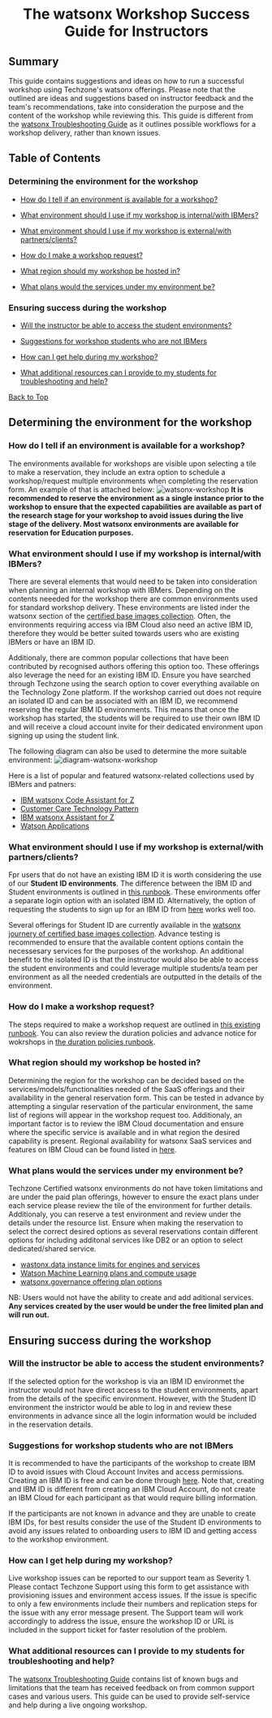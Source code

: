 <h1 align="center">The watsonx Workshop Success Guide for Instructors</h1>


## Summary
This guide contains suggestions and ideas on how to run a successful workshop using Techzone's watsonx offerings. Please note that the outlined are ideas and suggestions based on instructor feedback and the team's recommendations, take into consideration the purpose and the content of the workshop while reviewing this. This guide is different from the [watsonx Troubleshooting Guide](https://github.com/IBM/itz-support-public/blob/main/IBM-Technology-Zone/IBM-Technology-Zone-Runbooks/watsonx_troubleshooting_guide.md#watsonx-troubleshooting-guide) as it outlines possible workflows for a workshop delivery, rather than known issues.


## Table of Contents


### Determining the environment for the workshop
  * [How do I tell if an environment is available for a workshop?]()

  * [What environment should I use if my workshop is internal/with IBMers?]()

  * [What environment should I use if my workshop is external/with partners/clients?]()

  * [How do I make a workshop request?]()

  * [What region should my workshop be hosted in?]()

  * [What plans would the services under my environment be?]()


### Ensuring success during the workshop
              
   * [Will the instructor be able to access the student environments?]()

   * [Suggestions for workshop students who are not IBMers]()

   * [How can I get help during my workshop?]()

   * [What additional resources can I provide to my students for troubleshooting and help?]()


[Back to Top](https://github.com/IBM/itz-support-public/blob/main/IBM-Technology-Zone/IBM-Technology-Zone-Runbooks/watsonx_troubleshooting_guide.md#watsonx-troubleshooting-guide)


## Determining the environment for the workshop


### How do I tell if an environment is available for a workshop?
The environments available for workshops are visible upon selecting a tile to make a reservation, they include an extra option to schedule a workshop/request multiple environments when completing the reservation form. An example of that is attached below:
![watsonx-workshop](https://github.com/IBM/itz-support-public/blob/main/IBM-Technology-Zone/IBM-Technology-Zone-Runbooks/Images/watsonx-workshop.png)
**It is recommended to reserve the environment as a single instance prior to the workshop to ensure that the expected capabilities are available as part of the research stage for your workshop to avoid issues during the live stage of the delivery. Most watsonx environments are available for reservation for Education purposes.**


### What environment should I use if my workshop is internal/with IBMers?
There are several elements that would need to be taken into consideration when planning an internal workshop with IBMers. Depending on the contents neeeded for the workshop there are common environments used for standard workshop delivery. These environments are listed inder the watsonx section of the [certified base images collection](https://techzone.ibm.com/collection/tech-zone-certified-base-images/journey-watsonx). Often, the environments requiring access via IBM Cloud also need an active IBM ID, therefore they would be better suited towards users who are existing IBMers or have an IBM ID.


Additionaly, there are common popular collections that have been contributed by recognised authors offering this option too. These offerings also leverage the need for an existing IBM ID. Ensure you have searched through Techzone using the search option to cover everything available on the Technology Zone platform. If the workshop carried out does not require an isolated ID and can be associated with an IBM ID, we recommend reserving the regular IBM ID environments. This means that once the workshop has started, the students will be required to use their own IBM ID and will receive a cloud account invite for their dedicated environment upon signing up using the student link.

The following diagram can also be used to determine the more suitable environment:
![diagram-watsonx-workshop](https://github.com/IBM/itz-support-public/blob/main/IBM-Technology-Zone/IBM-Technology-Zone-Runbooks/Images/diagram-flow-workshops-watsonx.png)

Here is a list of popular and featured watsonx-related collections used by IBMers and patners:
* [IBM watsonx Code Assistant for Z](https://techzone.ibm.com/collection/653fee8bf2cbbb0017e126de)
* [Customer Care Technology Pattern](https://techzone.ibm.com/collection/643873efb9514600170ce650)
* [IBM watsonx Assistant for Z](https://techzone.ibm.com/collection/6633e75d979046001eea2b77)
* [Watson Applications](https://techzone.ibm.com/collection/6633e75d979046001eea2b77)


### What environment should I use if my workshop is external/with partners/clients?
Fpr users that do not have an existing IBM ID it is worth considering the use of our **Student ID environments**. The difference between the IBM ID and Student environments is outlined in [this runbook](https://github.com/IBM/itz-support-public/blob/main/IBM-Technology-Zone/IBM-Technology-Zone-Runbooks/watsonx_troubleshooting_guide.md#what-is-student-id-environment). These environments offer a separate login option with an isolated IBM ID. Alternatively, the option of requesting the students to sign up for an IBM ID from [here](https://www.ibm.com/account/reg/us-en/signup?formid=urx-19776) works well too. 


Several offerings for Student ID are currently available in the [watsonx journery of certified base images collection](https://techzone.ibm.com/collection/tech-zone-certified-base-images/journey-watsonx). Advance testing is recommended to ensure that the available content options contain the necessesary services for the purposes of the workshop. An additional benefit to the isolated ID is that the instructor would also be able to access the student environments and could leverage multiple students/a team per environment as all the needed credentials are outputted in the details of the environment.


### How do I make a workshop request?
The steps required to make a workshop request are outlined in [this existing runbook](https://github.com/IBM/itz-support-public/blob/main/IBM-Technology-Zone/IBM-Technology-Zone-Runbooks/How-to-schedule-a-hosted-workshop.md). You can also review the duration policies and advance notice for wokrshops in [the duration policies runbook](https://github.com/IBM/itz-support-public/blob/main/IBM-Technology-Zone/IBM-Technology-Zone-Runbooks/reservation-duration-policy.md#workshop-manager-policies).


### What region should my workshop be hosted in?
Determining the region for the workshop can be decided based on the services/models/functionalities needed of the SaaS offerings and their availability in the general reservation form. This can be tested in advance by attempting a singular reservation of the particular environment, the same list of regions will appear in the workshop request too. Additionaly, an important factor is to review the IBM Cloud documentation and ensure where the specific service is available and in what region the desired capability is present. Regional availability for watsonx SaaS services and features on IBM Cloud can be found listed in [here](https://www.ibm.com/docs/en/watsonx/saas?topic=integrations-regional-availability-cloud).


### What plans would the services under my environment be?
Techzone Certified watsonx environments do not have token limitations and are under the paid plan offerings, however to ensure the exact plans under each service please review the tile of the environment for further details. Additionaly, you can reserve a test environment and review under the details under the resource list. Ensure when making the reservation to select the correct desired options as several reservations contain different options for including additonal services like DB2 or an option to select dedicated/shared service.


* [wastonx.data instance limits for engines and services](https://cloud.ibm.com/docs/watsonxdata?topic=watsonxdata-wxd_clust_limits)
* [Watson Machine Learning plans and compute usage](https://dataplatform.cloud.ibm.com/docs/content/wsj/getting-started/wml-plans.html?context=wx)
* [watsonx.governance offering plan options](https://dataplatform.cloud.ibm.com/docs/content/wsj/model/wos-plan-options.html?locale=ru&context=cpdaas)


NB: Users would not have the ability to create and add aditional services. **Any services created by the user would be under the free limited plan and will run out.**


## Ensuring success during the workshop


### Will the instructor be able to access the student environments?
If the selected option for the workshop is via an IBM ID environmet the instructor would not have direct access to the student environments, apart from the details of the specific environment. However, with the Student ID environment the instrictor would be able to log in and review these environments in advance since all the login information would be included in the reservation details. 

### Suggestions for workshop students who are not IBMers
It is recommended to have the participants of the workshop to create IBM ID to avoid issues with Cloud Account Invites and access permissions. Creating an IBM ID is free and can be done through [here](https://www.ibm.com/account/reg/us-en/signup?formid=urx-19776). Note that, creating and IBM ID is different from creating an IBM Cloud Account, do not create an IBM Cloud for each participant as that would require billing information.


If the participants are not known in advance and they are unable to create IBM IDs, for best results consider the use of the Student ID environments to avoid any issues related to onboarding users to IBM ID and getting access to the workshop environment.

### How can I get help during my workshop?
Live workshop issues can be reported to our support team as Severity 1. Please contact Techzone Support using this form to get assistance with provisioning issues and environment access issues. If the issue is specific to only a few environments include their numbers and replication steps for the issue with any error message present. The Support team will work accordingly to address the issue, ensure the workshop ID or URL is included in the support ticket for faster resolution of the problem.


### What additional resources can I provide to my students for troubleshooting and help?
The [watsonx Troubleshooting Guide](https://github.com/IBM/itz-support-public/blob/main/IBM-Technology-Zone/IBM-Technology-Zone-Runbooks/watsonx_troubleshooting_guide.md#watsonx-troubleshooting-guide) contains list of known bugs and limitations that the team has received feedback on from common support cases and various users. This guide can be used to provide self-service and help during a live ongoing workshop.

